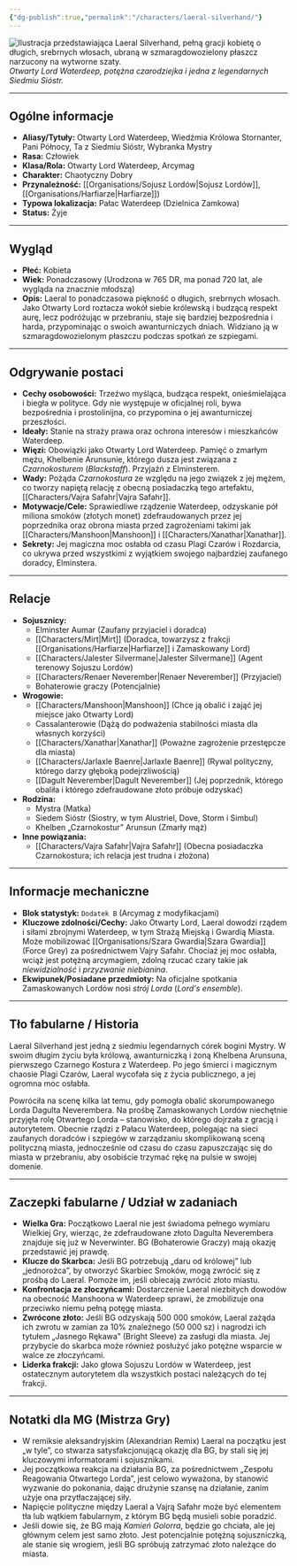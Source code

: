 ```yaml
---
{"dg-publish":true,"permalink":"/characters/laeral-silverhand/"}
---
```


![Ilustracja przedstawiająca Laeral Silverhand, pełną gracji kobietę o długich, srebrnych włosach, ubraną w szmaragdowozielony płaszcz narzucony na wytworne szaty.](https://5e.tools/img/adventure/WDH/Laeral.webp)
*Otwarty Lord Waterdeep, potężna czarodziejka i jedna z legendarnych Siedmiu Sióstr.*

---

## Ogólne informacje

*   **Aliasy/Tytuły:** Otwarty Lord Waterdeep, Wiedźmia Królowa Stornanter, Pani Północy, Ta z Siedmiu Sióstr, Wybranka Mystry
*   **Rasa:** Człowiek
*   **Klasa/Rola:** Otwarty Lord Waterdeep, Arcymag
*   **Charakter:** Chaotyczny Dobry
*   **Przynależność:** [[Organisations/Sojusz Lordów\|Sojusz Lordów]], [[Organisations/Harfiarze\|Harfiarze]])
*   **Typowa lokalizacja:** Pałac Waterdeep (Dzielnica Zamkowa)
*   **Status:** Żyje

---

## Wygląd

*   **Płeć:** Kobieta
*   **Wiek:** Ponadczasowy (Urodzona w 765 DR, ma ponad 720 lat, ale wygląda na znacznie młodszą)
*   **Opis:** Laeral to ponadczasowa piękność o długich, srebrnych włosach. Jako Otwarty Lord roztacza wokół siebie królewską i budzącą respekt aurę, lecz podróżując w przebraniu, staje się bardziej bezpośrednia i harda, przypominając o swoich awanturniczych dniach. Widziano ją w szmaragdowozielonym płaszczu podczas spotkań ze szpiegami.

---

## Odgrywanie postaci

*   **Cechy osobowości:** Trzeźwo myśląca, budząca respekt, onieśmielająca i biegła w polityce. Gdy nie występuje w oficjalnej roli, bywa bezpośrednia i prostolinijna, co przypomina o jej awanturniczej przeszłości.
*   **Ideały:** Stanie na straży prawa oraz ochrona interesów i mieszkańców Waterdeep.
*   **Więzi:** Obowiązki jako Otwarty Lord Waterdeep. Pamięć o zmarłym mężu, Khelbenie Arunsunie, którego dusza jest związana z *Czarnokosturem* (*Blackstaff*). Przyjaźń z Elminsterem.
*   **Wady:** Pożąda *Czarnokostura* ze względu na jego związek z jej mężem, co tworzy napiętą relację z obecną posiadaczką tego artefaktu, [[Characters/Vajra Safahr\|Vajra Safahr]].
*   **Motywacje/Cele:** Sprawiedliwe rządzenie Waterdeep, odzyskanie pół miliona smoków (złotych monet) zdefraudowanych przez jej poprzednika oraz obrona miasta przed zagrożeniami takimi jak [[Characters/Manshoon\|Manshoon]] i [[Characters/Xanathar\|Xanathar]].
*   **Sekrety:** Jej magiczna moc osłabła od czasu Plagi Czarów i Rozdarcia, co ukrywa przed wszystkimi z wyjątkiem swojego najbardziej zaufanego doradcy, Elminstera.

---

## Relacje

*   **Sojusznicy:**
    *   Elminster Aumar (Zaufany przyjaciel i doradca)
    *   [[Characters/Mirt\|Mirt]] (Doradca, towarzysz z frakcji [[Organisations/Harfiarze\|Harfiarze]] i Zamaskowany Lord)
    *   [[Characters/Jalester Silvermane\|Jalester Silvermane]] (Agent terenowy Sojuszu Lordów)
    *   [[Characters/Renaer Neverember\|Renaer Neverember]] (Przyjaciel)
    *   Bohaterowie graczy (Potencjalnie)
*   **Wrogowie:**
    *   [[Characters/Manshoon\|Manshoon]] (Chce ją obalić i zająć jej miejsce jako Otwarty Lord)
    *   Cassalanterowie (Dążą do podważenia stabilności miasta dla własnych korzyści)
    *   [[Characters/Xanathar\|Xanathar]] (Poważne zagrożenie przestępcze dla miasta)
    *   [[Characters/Jarlaxle Baenre\|Jarlaxle Baenre]] (Rywal polityczny, którego darzy głęboką podejrzliwością)
    *   [[Dagult Neverember\|Dagult Neverember]] (Jej poprzednik, którego obaliła i którego zdefraudowane złoto próbuje odzyskać)
*   **Rodzina:**
    *   Mystra (Matka)
    *   Siedem Sióstr (Siostry, w tym Alustriel, Dove, Storm i Simbul)
    *   Khelben „Czarnokostur” Arunsun (Zmarły mąż)
*   **Inne powiązania:**
    *   [[Characters/Vajra Safahr\|Vajra Safahr]] (Obecna posiadaczka Czarnokostura; ich relacja jest trudna i złożona)

---

## Informacje mechaniczne

*   **Blok statystyk:** `Dodatek B` (Arcymag z modyfikacjami)
*   **Kluczowe zdolności/Cechy:** Jako Otwarty Lord, Laeral dowodzi rządem i siłami zbrojnymi Waterdeep, w tym Strażą Miejską i Gwardią Miasta. Może mobilizować [[Organisations/Szara Gwardia\|Szara Gwardia]] (Force Grey) za pośrednictwem Vajry Safahr. Chociaż jej moc osłabła, wciąż jest potężną arcymagiem, zdolną rzucać czary takie jak *niewidzialność* i *przyzwanie niebianina*.
*   **Ekwipunek/Posiadane przedmioty:** Na oficjalne spotkania Zamaskowanych Lordów nosi *strój Lorda* (*Lord's ensemble*).

---

## Tło fabularne / Historia

Laeral Silverhand jest jedną z siedmiu legendarnych córek bogini Mystry. W swoim długim życiu była królową, awanturniczką i żoną Khelbena Arunsuna, pierwszego Czarnego Kostura z Waterdeep. Po jego śmierci i magicznym chaosie Plagi Czarów, Laeral wycofała się z życia publicznego, a jej ogromna moc osłabła.

Powróciła na scenę kilka lat temu, gdy pomogła obalić skorumpowanego Lorda Dagulta Neverembera. Na prośbę Zamaskowanych Lordów niechętnie przyjęła rolę Otwartego Lorda – stanowisko, do którego dojrzała z gracją i autorytetem. Obecnie rządzi z Pałacu Waterdeep, polegając na sieci zaufanych doradców i szpiegów w zarządzaniu skomplikowaną sceną polityczną miasta, jednocześnie od czasu do czasu zapuszczając się do miasta w przebraniu, aby osobiście trzymać rękę na pulsie w swojej domenie.

---

## Zaczepki fabularne / Udział w zadaniach

*   **Wielka Gra:** Początkowo Laeral nie jest świadoma pełnego wymiaru Wielkiej Gry, wierząc, że zdefraudowane złoto Dagulta Neverembera znajduje się już w Neverwinter. BG (Bohaterowie Graczy) mają okazję przedstawić jej prawdę.
*   **Klucze do Skarbca:** Jeśli BG potrzebują „daru od królowej” lub „jednorożca”, by otworzyć Skarbiec Smoków, mogą zwrócić się z prośbą do Laeral. Pomoże im, jeśli obiecają zwrócić złoto miastu.
*   **Konfrontacja ze złoczyńcami:** Dostarczenie Laeral niezbitych dowodów na obecność Manshoona w Waterdeep sprawi, że zmobilizuje ona przeciwko niemu pełną potęgę miasta.
*   **Zwrócone złoto:** Jeśli BG odzyskają 500 000 smoków, Laeral zażąda ich zwrotu w zamian za 10% znaleźnego (50 000 sz) i nagrodzi ich tytułem „Jasnego Rękawa” (Bright Sleeve) za zasługi dla miasta. Jej przybycie do skarbca może również posłużyć jako potężne wsparcie w walce ze złoczyńcami.
*   **Liderka frakcji:** Jako głowa Sojuszu Lordów w Waterdeep, jest ostatecznym autorytetem dla wszystkich postaci należących do tej frakcji.

---

## Notatki dla MG (Mistrza Gry)

*   W remiksie aleksandryjskim (Alexandrian Remix) Laeral na początku jest „w tyle”, co stwarza satysfakcjonującą okazję dla BG, by stali się jej kluczowymi informatorami i sojusznikami.
*   Jej początkowa reakcja na działania BG, za pośrednictwem „Zespołu Reagowania Otwartego Lorda”, jest celowo wyważona, by stanowić wyzwanie do pokonania, dając drużynie szansę na działanie, zanim użyje ona przytłaczającej siły.
*   Napięcie polityczne między Laeral a Vajrą Safahr może być elementem tła lub wątkiem fabularnym, z którym BG będą musieli sobie poradzić.
*   Jeśli dowie się, że BG mają *Kamień Golorra*, będzie go chciała, ale jej głównym celem jest samo złoto. Jest potencjalnie potężną sojuszniczką, ale stanie się wrogiem, jeśli BG spróbują zatrzymać złoto należące do miasta.